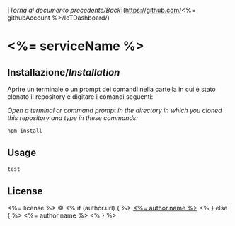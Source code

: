 [_Torna al documento precedente/Back_](https://github.com/<%= githubAccount %>/IoTDashboard/)

# <%= serviceName %>

## Installazione/_Installation_

Aprire un terminale o un prompt dei comandi nella cartella in cui è stato clonato il repository e digitare i comandi seguenti:

_Open a terminal or command prompt in the directory in which you cloned this repository and type in these commands:_

```sh
npm install
```

## Usage

```js
test
```

## License

<%= license %> © <% if (author.url) { %> [<%= author.name %>](<%= author.url %>) <% } else { %> <%= author.name %> <% } %>

